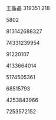 

王晶晶
319351
218


5802

813142688327

74331239954

91220107

4133664014

5174505361

68515793

4253843966

7253572152
